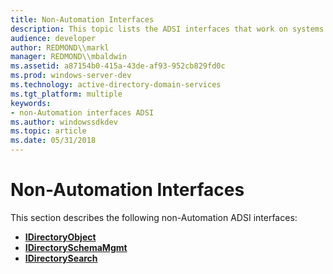 ```yaml
---
title: Non-Automation Interfaces
description: This topic lists the ADSI interfaces that work on systems that do not use Automation.
audience: developer
author: REDMOND\\markl
manager: REDMOND\\mbaldwin
ms.assetid: a87154b0-415a-43de-af93-952cb829fd0c
ms.prod: windows-server-dev
ms.technology: active-directory-domain-services
ms.tgt_platform: multiple
keywords:
- non-Automation interfaces ADSI
ms.author: windowssdkdev
ms.topic: article
ms.date: 05/31/2018
---
```


# Non-Automation Interfaces

This section describes the following non-Automation ADSI interfaces:

-   [**IDirectoryObject**](/windows/desktop/api/Iads/nn-iads-idirectoryobject)
-   [**IDirectorySchemaMgmt**](/windows/desktop/api/Iads/nn-iads-idirectoryschemamgmt)
-   [**IDirectorySearch**](/windows/desktop/api/Iads/nn-iads-idirectorysearch)

 

 




